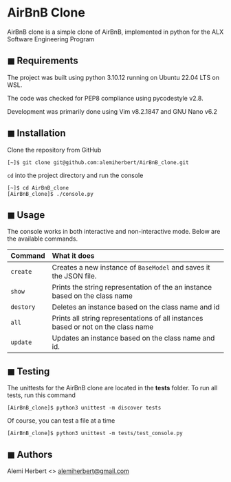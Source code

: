 # AirBnB Clone
AirBnB clone is a simple clone of AirBnB, implemented in python for the ALX Software Engineering Program

## ◼ Requirements
The project was built using python 3.10.12 running on Ubuntu 22.04 LTS on WSL.

The code was checked for PEP8 compliance using pycodestyle v2.8.

Development was primarily done using Vim v8.2.1847 and GNU Nano v6.2

## ◼ Installation
Clone the repository from GitHub
```(bash)
[~]$ git clone git@github.com:alemiherbert/AirBnB_clone.git
```
`cd` into the project directory and run the console
```(bash)
[~]$ cd AirBnB_clone
[AirBnB_clone]$ ./console.py
```
## ◼ Usage
The console works in both interactive and non-interactive mode. Below are the available commands.

| Command     | What it does |
|:--- |:--- |
|`create`| Creates a new instance of `BaseModel` and saves it the JSON file.|
|`show`| Prints the string representation of the an instance based on the class name |
|`destory`| Deletes an instance based on the class name and id |
|`all`| Prints all string representations of all instances based or not on the class name |
|`update`|Updates an instance based on the class name and id.

## ◼ Testing
The unittests for the AirBnB clone are located in the __tests__ folder. To run all tests, run this command
```(bash)
[AirBnB_clone]$ python3 unittest -m discover tests
```
Of course, you can test a file at a time
```(bash)
[AirBnB_clone]$ python3 unittest -m tests/test_console.py
```
## ◼ Authors
Alemi Herbert <> <alemiherbert@gmail.com>